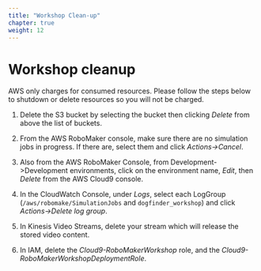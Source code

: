 ```yaml
---
title: "Workshop Clean-up"
chapter: true
weight: 12
---
```


# Workshop cleanup

AWS only charges for consumed resources. Please follow the steps below to shutdown or delete resources so you will not be charged.

1. Delete the S3 bucket by selecting the bucket then clicking *Delete* from above the list of buckets.

2. From the AWS RoboMaker console, make sure there are no simulation jobs in progress. If there are, select them and click *Actions->Cancel*.

3. Also from the AWS RoboMaker Console, from Development->Development environments, click on the environment name, *Edit*, then *Delete* from the AWS Cloud9 console.
4. In the CloudWatch Console, under *Logs*, select each LogGroup (`/aws/robomake/SimulationJobs` and `dogfinder_workshop`) and click *Actions->Delete log group*.
5. In Kinesis Video Streams, delete your stream which will release the stored video content.
6. In IAM, delete the *Cloud9-RoboMakerWorkshop* role, and the *Cloud9-RoboMakerWorkshopDeploymentRole*. 